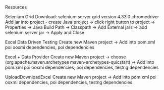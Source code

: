 Resources

Selenium Grid
Download: 
selenium server grid version 4.33.0
chromedriver
Add jar into project - create Java project -> click right button to project -> Properties -> Java Build Path -> Classpath -> Add External jars -> add selenium server jar -> Apply and Close

Excel Data Driven Testing Create new Maven project -> Add into pom.xml poi ooxmi dependencies, poi dependencies

Excel + Data Provider Create new Maven project -> choose (org.apache.maven.archetypes maven-archetypes-quicstart) -> Add into pom.xml poi ooxmi dependencies, poi dependencies, testng dependencies

UploadDownloadExcel Create new Maven project -> Add into pom.xml poi ooxmi dependencies, poi dependencies, testng dependencies
